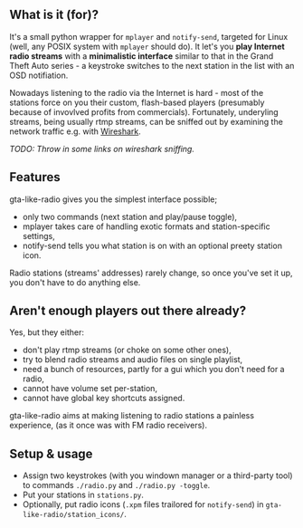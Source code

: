 What is it (for)?
-----------------
It's a small python wrapper for `mplayer` and `notify-send`, targeted for Linux (well, any POSIX system with `mplayer` should do). It let's you __play Internet radio streams__ with a __minimalistic interface__ similar to that in the Grand Theft Auto series - a keystroke switches to the next station in the list with an OSD notifiation.

Nowadays listening to the radio via the Internet is hard - most of the stations force on you their custom, flash-based players (presumably because of invovlved profits from commercials). Fortunately, underyling streams, being usually rtmp streams, can be sniffed out by examining the network traffic e.g. with [Wireshark](http://www.wireshark.org/).

*TODO: Throw in some links on wireshark sniffing.*

Features
--------
gta-like-radio gives you the simplest interface possible;
* only two commands (next station and play/pause toggle),
* mplayer takes care of handling exotic formats and station-specific settings,
* notify-send tells you what station is on with an optional preety station icon.

Radio stations (streams' addresses) rarely change, so once you've set it up, you don't have to do anything else.

Aren't enough players out there already?
---------------------------------------
Yes, but they either:
* don't play rtmp streams (or choke on some other ones),
* try to blend radio streams and audio files on single playlist,
* need a bunch of resources, partly for a gui which you don't need for a radio,
* cannot have volume set per-station,
* cannot have global key shortcuts assigned.

gta-like-radio aims at making listening to radio stations a painless experience, (as it once was with FM radio receivers).

Setup & usage
-------------
* Assign two keystrokes (with you windown manager or a third-party tool) to commands `./radio.py` and `./radio.py -toggle`.
* Put your stations in `stations.py`.
* Optionally, put radio icons (`.xpm` files trailored for `notify-send`) in `gta-like-radio/station_icons/`.

